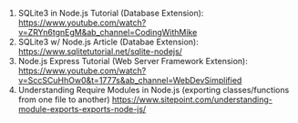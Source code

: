 1. SQLite3 in Node.js Tutorial (Database Extension): https://www.youtube.com/watch?v=ZRYn6tgnEgM&ab_channel=CodingWithMike
2. SQLite3 w/ Node.js Article (Databae Extension): https://www.sqlitetutorial.net/sqlite-nodejs/
3. Node.js Express Tutorial (Web Server Framework Extension): https://www.youtube.com/watch?v=SccSCuHhOw0&t=1777s&ab_channel=WebDevSimplified
4. Understanding Require Modules in Node.js (exporting classes/functions from one file to another) https://www.sitepoint.com/understanding-module-exports-exports-node-js/ 
